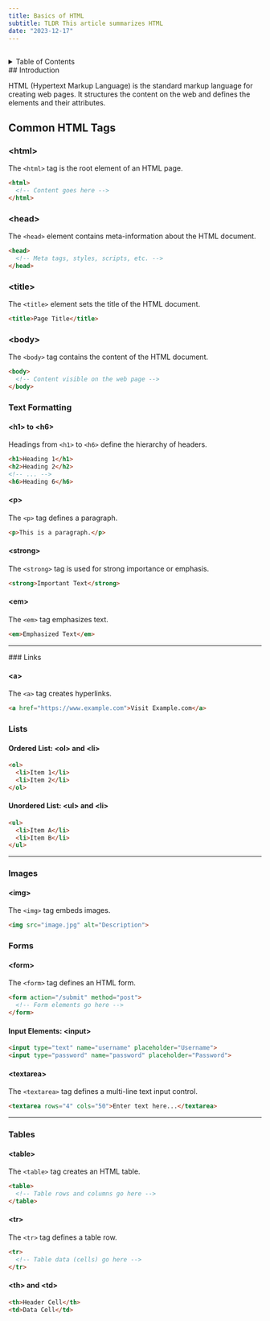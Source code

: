 ```yaml
---
title: Basics of HTML
subtitle: TLDR This article summarizes HTML
date: "2023-12-17"
---
```

## 

<details id="accordion-collapse">
  <summary>Table of Contents</summary>
  

- [](#)
- [Introduction](#introduction)
- [Common HTML Tags](#common-html-tags)
  - [\<html\>](#html)
  - [\<head\>](#head)
  - [\<title\>](#title)
  - [\<body\>](#body)
  - [Text Formatting](#text-formatting)
    - [\<h1\> to \<h6\>](#h1-to-h6)
    - [\<p\>](#p)
    - [\<strong\>](#strong)
    - [\<em\>](#em)
  - [Links](#links)
    - [\<a\>](#a)
  - [Lists](#lists)
    - [Ordered List: \<ol\> and \<li\>](#ordered-list-ol-and-li)
    - [Unordered List: \<ul\> and \<li\>](#unordered-list-ul-and-li)
  - [Images](#images)
    - [\<img\>](#img)
  - [Forms](#forms)
    - [\<form\>](#form)
    - [Input Elements: \<input\>](#input-elements-input)
    - [\<textarea\>](#textarea)
  - [Tables](#tables)
    - [\<table\>](#table)
    - [\<tr\>](#tr)
    - [\<th\> and \<td\>](#th-and-td)
</details>
## Introduction

HTML (Hypertext Markup Language) is the standard markup language for creating web pages. It structures the content on the web and defines the elements and their attributes.

## Common HTML Tags

### \<html>

The `<html>` tag is the root element of an HTML page.

```html
<html>
  <!-- Content goes here -->
</html>
```

### \<head>

The `<head>` element contains meta-information about the HTML document.

```html
<head>
  <!-- Meta tags, styles, scripts, etc. -->
</head>
```

### \<title>

The `<title>` element sets the title of the HTML document.

```html
<title>Page Title</title>
```

### \<body>

The `<body>` tag contains the content of the HTML document.

```html
<body>
  <!-- Content visible on the web page -->
</body>
```

### Text Formatting

#### \<h1> to \<h6>

Headings from `<h1>` to `<h6>` define the hierarchy of headers.

```html
<h1>Heading 1</h1>
<h2>Heading 2</h2>
<!-- ... -->
<h6>Heading 6</h6>
```

#### \<p>

The `<p>` tag defines a paragraph.

```html
<p>This is a paragraph.</p>
```

#### \<strong>

The `<strong>` tag is used for strong importance or emphasis.

```html
<strong>Important Text</strong>
```

#### \<em>

The `<em>` tag emphasizes text.

```html
<em>Emphasized Text</em>
```
<hr>
### Links

#### \<a>

The `<a>` tag creates hyperlinks.

```html
<a href="https://www.example.com">Visit Example.com</a>
```

### Lists

#### Ordered List: \<ol> and \<li>

```html
<ol>
  <li>Item 1</li>
  <li>Item 2</li>
</ol>
```

#### Unordered List: \<ul> and \<li>

```html
<ul>
  <li>Item A</li>
  <li>Item B</li>
</ul>
```
<hr>

### Images

#### \<img>

The `<img>` tag embeds images.

```html
<img src="image.jpg" alt="Description">
```

### Forms

#### \<form>

The `<form>` tag defines an HTML form.

```html
<form action="/submit" method="post">
  <!-- Form elements go here -->
</form>
```

#### Input Elements: \<input>

```html
<input type="text" name="username" placeholder="Username">
<input type="password" name="password" placeholder="Password">
```

#### \<textarea>

The `<textarea>` tag defines a multi-line text input control.

```html
<textarea rows="4" cols="50">Enter text here...</textarea>
```
<hr className="w-48 h-1 mx-auto my-4 bg-gray-100 border-0 rounded md:my-10 dark:bg-gray-700">

### Tables

#### \<table>

The `<table>` tag creates an HTML table.

```html
<table>
  <!-- Table rows and columns go here -->
</table>
```

#### \<tr>

The `<tr>` tag defines a table row.

```html
<tr>
  <!-- Table data (cells) go here -->
</tr>
```

#### \<th> and \<td>

```html
<th>Header Cell</th>
<td>Data Cell</td>
```

